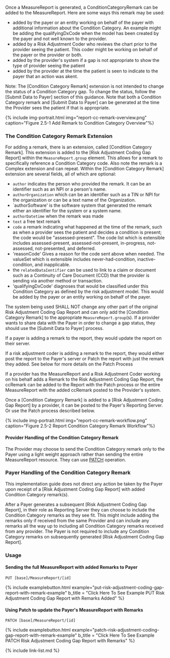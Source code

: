 Once a MeasureReport is generated, a ConditionCategoryRemark can be added to the MeasureReport.  Here are some ways this remark may be used:
 - added by the payer or an entity working on behalf of the payer with additional information about the Condition Category.  An example might be adding the qualifyingDxCode when the model has been created by the payer and not well known to the provider.
 - added by a Risk Adjustment Coder who reviews the chart prior to the provider seeing the patient.  This coder might be working on behalf of the payer or the provider or both.
 - added by the provider's system if a gap is not appropriate to show the type of provider seeing the patient
 - added by the provider at the time the patient is seen to indicate to the payer that an action was akent.

Note: The [Condition Category Remark] extension is not intended to change the status of a Condition Category gap. To change the status, follow the [Submit Data to Payer] section of this guidance.  Note that both a Condition Category remark and [Submit Data to Payer] can be generated at the time the Provider sees the patient if that is appropriate.

{% include img-portrait.html img="report-cc-remark-overview.png" caption="Figure 2.5-1 Add Remark to Condition Category Overview"%}

### The Condition Category Remark Extension
For adding a remark, there is an extension, called [Condition Category Remark]. This extension is added to the [Risk Adjustment Coding Gap Report] within the `MeasureReport.group` element. This allows for a remark to specifically reference a Condition Category code. Also note the remark is a Complex extension and can repeat. Within the [Condition Category Remark] extension are several fields, all of which are optional:
- `author` indicates the person who provided the remark. It can be an identifier such as an NPI or a person's name.
- `authorOrganization` which can be an identifier such as a TIN or NPI for the organization or can be a text name of the Organization.
- `authorSoftware' is the software system that generated the remark either an identifier for the system or a system name.
- `authorDatetime` when the remark was made
- `text` a free text remark
- `code` a remark indicating what happened at the time of the remark, such as when a provider sees the patient and decides a condition is present; the code would be "assessed-present".  The code list which is extensible includes assessed-present, assessed-not-present, in-progress, not-assessed, not-presented, and deferred.
- 'reasonCode' Gives a reason for the code sent above when needed.  The valueSet which is extensible includes never-had-condition, inactive-condition, and inapplicable.
- the `relatedDataIentifier` can be used to link to a claim or document such as a Continuity of Care Document (CCD) that the provider is sending via another method or transaction.
- 'qualifyingDxCode' diagnoses that would be classified under this Condition Category as defined by the risk adjustment model. This would be added by the payer or an entity working on behalf of the payer.

The system being used SHALL NOT change any other part of the original Risk Adjustment Coding Gap Report and can only add the [Condition Category Remark] to the appropriate `MeasureReport.group`(s).  If a provider wants to share data with the Payer in order to change a gap status, they should use the [Submit Data to Payer] process.  

If a payer is adding a remark to the report, they would update the report on their server.

If a risk adjustment coder is adding a remark to the report, they would either post the report to the Payer's server or Patch the report with just the remark they added.  See below for more details on the Patch Process

If a provider has the MeasureReport and a Risk Adjustment Coder working on his behalf adds a Remark to the Risk Adjustment Coding Gap Report, the ccRemark can be added to the Report with the Patch process or the entire MeasureReport with the added ccRemark posted to the Provider's system.

Once a [Condition Category Remark] is added to a [Risk Adjustment Coding Gap Report] by a provider, it can be posted to the Payer's Reporting Server.  Or use the Patch process described below.

{% include img-portrait.html img="report-cc-remark-workflow.png" caption="Figure 2.5-2 Report Condition Category Remark Workflow"%}

#### Provider Handling of the Condition Category Remark

The Provider may choose to send the Condition Category remark only to the Payer using a light weight approach rather than sending the entire MeasureReport resource.   They can use [PATCH](https://www.hl7.org/fhir/http.html#patch) operation.

### Payer Handling of the Condition Category Remark
This implementation guide does not direct any action be taken by the Payer upon receipt of a [Risk Adjustment Coding Gap Report] with added Condition Category remark(s).

After a Payer generates a subsequent [Risk Adjustment Coding Gap Report], in their role as Reporting Server they can choose to include the Condition Category remarks as they see fit. This might include adding the remarks only if received from the same Provider and can include any remarks all the way up to including all Condition Category remarks received from any provider. The Payer is not required to include any Condition Category remarks on subsequently generated [Risk Adjustment Coding Gap Report].

### Usage

#### Sending the full MeasureReport with added Remarks to Payer
`PUT [base]/MeasureReport/[id]`

{% include examplebutton.html example="put-risk-adjustment-coding-gap-report-with-remark-example" b_title = "Click Here To See Example PUT Risk Adjustment Coding Gap Report with Remarks Added" %}

#### Using Patch to update the Payer's MeasureReport with Remarks
`PATCH [base]/MeasureReport/[id]`

{% include examplebutton.html example="patch-risk-adjustment-coding-gap-report-with-remark-example" b_title = "Click Here To See Example PATCH Risk Adjustment Coding Gap Report with Remarks" %}


{% include link-list.md %}


